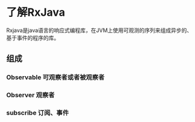 # 了解RxJava

Rxjava是java语言的响应式编程库，在JVM上使用可观测的序列来组成异步的、基于事件的程序的库。

## 组成

### Observable 可观察者或者被观察者

### Observer 观察者

### subscribe 订阅、事件

